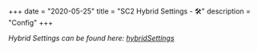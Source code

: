 +++ 
date = "2020-05-25"
title = "SC2 Hybrid Settings - 🛠️"
description = "Config"
+++


*Hybrid Settings can be found here: [hybridSettings](http://www.teamliquid.net/forum/starcraft-2/498454-hybrid-settings-30-lotv-edition#top)*

